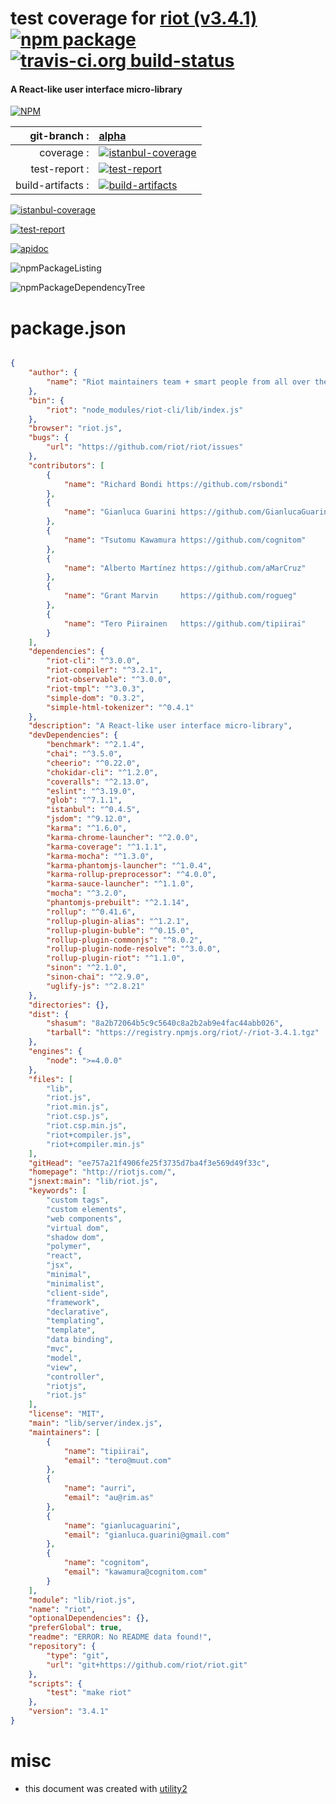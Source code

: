 # test coverage for  [riot (v3.4.1)](http://riotjs.com/)  [![npm package](https://img.shields.io/npm/v/npmtest-riot.svg?style=flat-square)](https://www.npmjs.org/package/npmtest-riot) [![travis-ci.org build-status](https://api.travis-ci.org/npmtest/node-npmtest-riot.svg)](https://travis-ci.org/npmtest/node-npmtest-riot)
#### A React-like user interface micro-library

[![NPM](https://nodei.co/npm/riot.png?downloads=true)](https://www.npmjs.com/package/riot)

| git-branch : | [alpha](https://github.com/npmtest/node-npmtest-riot/tree/alpha)|
|--:|:--|
| coverage : | [![istanbul-coverage](https://npmtest.github.io/node-npmtest-riot/build/coverage.badge.svg)](https://npmtest.github.io/node-npmtest-riot/build/coverage.html/index.html)|
| test-report : | [![test-report](https://npmtest.github.io/node-npmtest-riot/build/test-report.badge.svg)](https://npmtest.github.io/node-npmtest-riot/build/test-report.html)|
| build-artifacts : | [![build-artifacts](https://npmtest.github.io/node-npmtest-riot/glyphicons_144_folder_open.png)](https://github.com/npmtest/node-npmtest-riot/tree/gh-pages/build)|

[![istanbul-coverage](https://npmtest.github.io/node-npmtest-riot/build/screenCapture.buildCustomOrg.browser.coverage.html.png)](https://npmtest.github.io/node-npmtest-riot/build/coverage.html/index.html)

[![test-report](https://npmtest.github.io/node-npmtest-riot/build/screenCapture.buildCustomOrg.browser.%252Fhome%252Ftravis%252Fbuild%252Fnpmtest%252Fnode-npmtest-riot%252Ftmp%252Fbuild%252Ftest-report.html.png)](https://npmtest.github.io/node-npmtest-riot/build/test-report.html)

[![apidoc](https://npmdoc.github.io/node-npmdoc-riot/build/screenCapture.buildApidoc.browser.%252Fhome%252Ftravis%252Fbuild%252Fnpmdoc%252Fnode-npmdoc-riot%252Ftmp%252Fbuild%252Fapidoc.html.png)](https://npmdoc.github.io/node-npmdoc-riot/build/apidoc.html)

![npmPackageListing](https://npmtest.github.io/node-npmtest-riot/build/screenCapture.npmPackageListing.svg)

![npmPackageDependencyTree](https://npmtest.github.io/node-npmtest-riot/build/screenCapture.npmPackageDependencyTree.svg)



# package.json

```json

{
    "author": {
        "name": "Riot maintainers team + smart people from all over the world"
    },
    "bin": {
        "riot": "node_modules/riot-cli/lib/index.js"
    },
    "browser": "riot.js",
    "bugs": {
        "url": "https://github.com/riot/riot/issues"
    },
    "contributors": [
        {
            "name": "Richard Bondi https://github.com/rsbondi"
        },
        {
            "name": "Gianluca Guarini https://github.com/GianlucaGuarini"
        },
        {
            "name": "Tsutomu Kawamura https://github.com/cognitom"
        },
        {
            "name": "Alberto Martínez https://github.com/aMarCruz"
        },
        {
            "name": "Grant Marvin     https://github.com/rogueg"
        },
        {
            "name": "Tero Piirainen   https://github.com/tipiirai"
        }
    ],
    "dependencies": {
        "riot-cli": "^3.0.0",
        "riot-compiler": "^3.2.1",
        "riot-observable": "^3.0.0",
        "riot-tmpl": "^3.0.3",
        "simple-dom": "0.3.2",
        "simple-html-tokenizer": "^0.4.1"
    },
    "description": "A React-like user interface micro-library",
    "devDependencies": {
        "benchmark": "^2.1.4",
        "chai": "^3.5.0",
        "cheerio": "^0.22.0",
        "chokidar-cli": "^1.2.0",
        "coveralls": "^2.13.0",
        "eslint": "^3.19.0",
        "glob": "^7.1.1",
        "istanbul": "^0.4.5",
        "jsdom": "^9.12.0",
        "karma": "^1.6.0",
        "karma-chrome-launcher": "^2.0.0",
        "karma-coverage": "^1.1.1",
        "karma-mocha": "^1.3.0",
        "karma-phantomjs-launcher": "^1.0.4",
        "karma-rollup-preprocessor": "^4.0.0",
        "karma-sauce-launcher": "^1.1.0",
        "mocha": "^3.2.0",
        "phantomjs-prebuilt": "^2.1.14",
        "rollup": "^0.41.6",
        "rollup-plugin-alias": "^1.2.1",
        "rollup-plugin-buble": "^0.15.0",
        "rollup-plugin-commonjs": "^8.0.2",
        "rollup-plugin-node-resolve": "^3.0.0",
        "rollup-plugin-riot": "^1.1.0",
        "sinon": "^2.1.0",
        "sinon-chai": "^2.9.0",
        "uglify-js": "^2.8.21"
    },
    "directories": {},
    "dist": {
        "shasum": "8a2b72064b5c9c5640c8a2b2ab9e4fac44abb026",
        "tarball": "https://registry.npmjs.org/riot/-/riot-3.4.1.tgz"
    },
    "engines": {
        "node": ">=4.0.0"
    },
    "files": [
        "lib",
        "riot.js",
        "riot.min.js",
        "riot.csp.js",
        "riot.csp.min.js",
        "riot+compiler.js",
        "riot+compiler.min.js"
    ],
    "gitHead": "ee757a21f4906fe25f3735d7ba4f3e569d49f33c",
    "homepage": "http://riotjs.com/",
    "jsnext:main": "lib/riot.js",
    "keywords": [
        "custom tags",
        "custom elements",
        "web components",
        "virtual dom",
        "shadow dom",
        "polymer",
        "react",
        "jsx",
        "minimal",
        "minimalist",
        "client-side",
        "framework",
        "declarative",
        "templating",
        "template",
        "data binding",
        "mvc",
        "model",
        "view",
        "controller",
        "riotjs",
        "riot.js"
    ],
    "license": "MIT",
    "main": "lib/server/index.js",
    "maintainers": [
        {
            "name": "tipiirai",
            "email": "tero@muut.com"
        },
        {
            "name": "aurri",
            "email": "au@rim.as"
        },
        {
            "name": "gianlucaguarini",
            "email": "gianluca.guarini@gmail.com"
        },
        {
            "name": "cognitom",
            "email": "kawamura@cognitom.com"
        }
    ],
    "module": "lib/riot.js",
    "name": "riot",
    "optionalDependencies": {},
    "preferGlobal": true,
    "readme": "ERROR: No README data found!",
    "repository": {
        "type": "git",
        "url": "git+https://github.com/riot/riot.git"
    },
    "scripts": {
        "test": "make riot"
    },
    "version": "3.4.1"
}
```



# misc
- this document was created with [utility2](https://github.com/kaizhu256/node-utility2)
